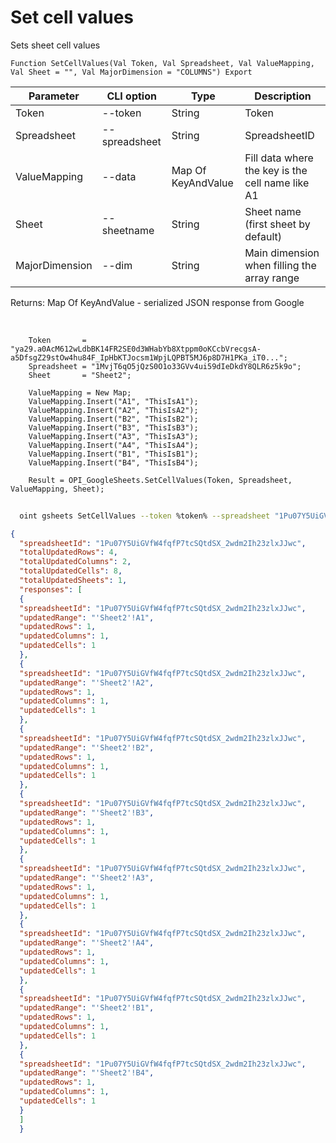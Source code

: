 ﻿---
sidebar_position: 1
---

# Set cell values
 Sets sheet cell values



`Function SetCellValues(Val Token, Val Spreadsheet, Val ValueMapping, Val Sheet = "", Val MajorDimension = "COLUMNS") Export`

  | Parameter | CLI option | Type | Description |
  |-|-|-|-|
  | Token | --token | String | Token |
  | Spreadsheet | --spreadsheet | String | SpreadsheetID |
  | ValueMapping | --data | Map Of KeyAndValue | Fill data where the key is the cell name like A1 |
  | Sheet | --sheetname | String | Sheet name (first sheet by default) |
  | MajorDimension | --dim | String | Main dimension when filling the array range |

  
  Returns:  Map Of KeyAndValue - serialized JSON response from Google

<br/>




```bsl title="Code example"
    Token       = "ya29.a0AcM612wLdbBK14FR2SE0d3WHabYb8Xtppm0oKCcbVrecgsA-a5DfsgZ29stOw4hu84F_IpHbKTJocsm1WpjLQPBT5MJ6p8D7H1PKa_iT0...";
    Spreadsheet = "1MvjT6qO5jQzS0O1o33GVv4ui59dIeDkdY8QLR6z5k9o";
    Sheet       = "Sheet2";

    ValueMapping = New Map;
    ValueMapping.Insert("A1", "ThisIsA1");
    ValueMapping.Insert("A2", "ThisIsA2");
    ValueMapping.Insert("B2", "ThisIsB2");
    ValueMapping.Insert("B3", "ThisIsB3");
    ValueMapping.Insert("A3", "ThisIsA3");
    ValueMapping.Insert("A4", "ThisIsA4");
    ValueMapping.Insert("B1", "ThisIsB1");
    ValueMapping.Insert("B4", "ThisIsB4");

    Result = OPI_GoogleSheets.SetCellValues(Token, Spreadsheet, ValueMapping, Sheet);
```



```sh title="CLI command example"
    
  oint gsheets SetCellValues --token %token% --spreadsheet "1Pu07Y5UiGVfW4fqfP7tcSQtdSX_2wdm2Ih23zlxJJwc" --data %data% --sheetname "Sheet2" --dim %dim%

```

```json title="Result"
{
  "spreadsheetId": "1Pu07Y5UiGVfW4fqfP7tcSQtdSX_2wdm2Ih23zlxJJwc",
  "totalUpdatedRows": 4,
  "totalUpdatedColumns": 2,
  "totalUpdatedCells": 8,
  "totalUpdatedSheets": 1,
  "responses": [
  {
  "spreadsheetId": "1Pu07Y5UiGVfW4fqfP7tcSQtdSX_2wdm2Ih23zlxJJwc",
  "updatedRange": "'Sheet2'!A1",
  "updatedRows": 1,
  "updatedColumns": 1,
  "updatedCells": 1
  },
  {
  "spreadsheetId": "1Pu07Y5UiGVfW4fqfP7tcSQtdSX_2wdm2Ih23zlxJJwc",
  "updatedRange": "'Sheet2'!A2",
  "updatedRows": 1,
  "updatedColumns": 1,
  "updatedCells": 1
  },
  {
  "spreadsheetId": "1Pu07Y5UiGVfW4fqfP7tcSQtdSX_2wdm2Ih23zlxJJwc",
  "updatedRange": "'Sheet2'!B2",
  "updatedRows": 1,
  "updatedColumns": 1,
  "updatedCells": 1
  },
  {
  "spreadsheetId": "1Pu07Y5UiGVfW4fqfP7tcSQtdSX_2wdm2Ih23zlxJJwc",
  "updatedRange": "'Sheet2'!B3",
  "updatedRows": 1,
  "updatedColumns": 1,
  "updatedCells": 1
  },
  {
  "spreadsheetId": "1Pu07Y5UiGVfW4fqfP7tcSQtdSX_2wdm2Ih23zlxJJwc",
  "updatedRange": "'Sheet2'!A3",
  "updatedRows": 1,
  "updatedColumns": 1,
  "updatedCells": 1
  },
  {
  "spreadsheetId": "1Pu07Y5UiGVfW4fqfP7tcSQtdSX_2wdm2Ih23zlxJJwc",
  "updatedRange": "'Sheet2'!A4",
  "updatedRows": 1,
  "updatedColumns": 1,
  "updatedCells": 1
  },
  {
  "spreadsheetId": "1Pu07Y5UiGVfW4fqfP7tcSQtdSX_2wdm2Ih23zlxJJwc",
  "updatedRange": "'Sheet2'!B1",
  "updatedRows": 1,
  "updatedColumns": 1,
  "updatedCells": 1
  },
  {
  "spreadsheetId": "1Pu07Y5UiGVfW4fqfP7tcSQtdSX_2wdm2Ih23zlxJJwc",
  "updatedRange": "'Sheet2'!B4",
  "updatedRows": 1,
  "updatedColumns": 1,
  "updatedCells": 1
  }
  ]
  }
```
